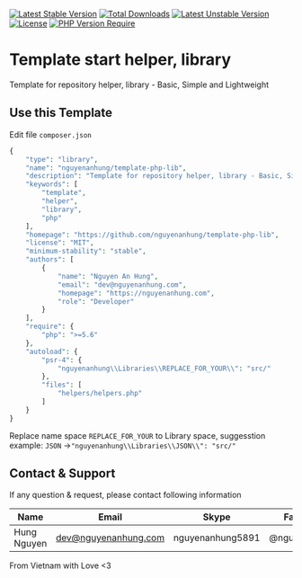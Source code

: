 [![Latest Stable Version](http://poser.pugx.org/nguyenanhung/template-php-lib/v)](https://packagist.org/packages/nguyenanhung/template-php-lib) [![Total Downloads](http://poser.pugx.org/nguyenanhung/template-php-lib/downloads)](https://packagist.org/packages/nguyenanhung/template-php-lib) [![Latest Unstable Version](http://poser.pugx.org/nguyenanhung/template-php-lib/v/unstable)](https://packagist.org/packages/nguyenanhung/template-php-lib) [![License](http://poser.pugx.org/nguyenanhung/template-php-lib/license)](https://packagist.org/packages/nguyenanhung/template-php-lib) [![PHP Version Require](http://poser.pugx.org/nguyenanhung/template-php-lib/require/php)](https://packagist.org/packages/nguyenanhung/template-php-lib)

# Template start helper, library

Template for repository helper, library - Basic, Simple and Lightweight

## Use this Template

Edit file `composer.json`

```php
{
    "type": "library",
    "name": "nguyenanhung/template-php-lib",
    "description": "Template for repository helper, library - Basic, Simple and Lightweight",
    "keywords": [
        "template",
        "helper",
        "library",
        "php"
    ],
    "homepage": "https://github.com/nguyenanhung/template-php-lib",
    "license": "MIT",
    "minimum-stability": "stable",
    "authors": [
        {
            "name": "Nguyen An Hung",
            "email": "dev@nguyenanhung.com",
            "homepage": "https://nguyenanhung.com",
            "role": "Developer"
        }
    ],
    "require": {
        "php": ">=5.6"
    },
    "autoload": {
        "psr-4": {
            "nguyenanhung\\Libraries\\REPLACE_FOR_YOUR\\": "src/"
        },
        "files": [
            "helpers/helpers.php"
        ]
    }
}

```

Replace name space `REPLACE_FOR_YOUR` to Library space, suggesstion example: `JSON` ->`"nguyenanhung\\Libraries\\JSON\\": "src/"`

## Contact & Support

If any question & request, please contact following information

| Name        | Email                | Skype            | Facebook      |
| ----------- | -------------------- | ---------------- | ------------- |
| Hung Nguyen | dev@nguyenanhung.com | nguyenanhung5891 | @nguyenanhung |

From Vietnam with Love <3
